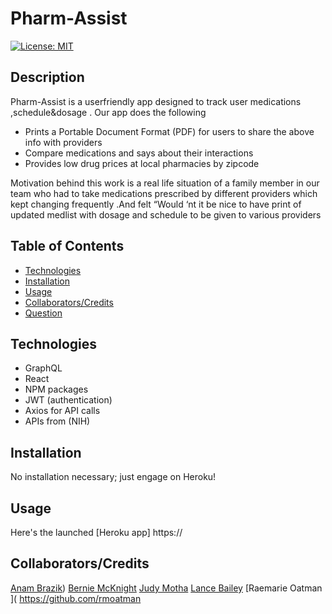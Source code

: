 # Pharm-Assist
[![License: MIT](https://img.shields.io/badge/License-MIT-yellow.svg)](https://opensource.org/licenses/MIT)

## Description
Pharm-Assist is a userfriendly app designed to track user medications ,schedule&dosage . Our app does the following 
* Prints a  Portable Document Format (PDF) for users to share the above info with providers
* Compare  medications and says about their interactions
* Provides low drug prices at local pharmacies by zipcode

Motivation behind this work  is  a real life situation of a family member in our team who  had to take  medications prescribed by different providers  which kept changing frequently .And felt “Would ‘nt it be nice to have  print of updated medlist with dosage and  schedule to be given to various providers


## Table of Contents
  * [Technologies](#technologies)
  * [Installation](#installation)
  * [Usage](#usage)
  * [Collaborators/Credits](#collaborators)
  * [Question](#questions)

## Technologies
* GraphQL
* React
* NPM packages
* JWT (authentication)
* Axios for API calls
* APIs from (NIH)


## Installation
No installation necessary; just engage on Heroku!

## Usage
Here's the launched [Heroku app] https://


## Collaborators/Credits
[Anam Brazik]( https://github.com/abrazik))
[Bernie McKnight]( https://github.com/sissyhanks)
[Judy Motha]( https://github.com/JudyMotha)
[Lance Bailey]( https://github.com/lancebailey26)
[Raemarie Oatman ]( https://github.com/rmoatman
